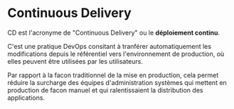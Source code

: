# Continuous Delivery
CD est l'acronyme de "Continuous Delivery" ou le **déploiement continu**.

C'est une pratique DevOps consitant à tranférer automatiquement les modifications depuis le référentiel vers l'environnement de production, où elles peuvent être utilisées par les utilisateurs.

Par rapport à la facon traditionnel de la mise en production, cela permet réduire la surcharge des équipes d'administration systèmes qui mettent en production de facon manuel et qui ralentissaient la distribution des applications.
